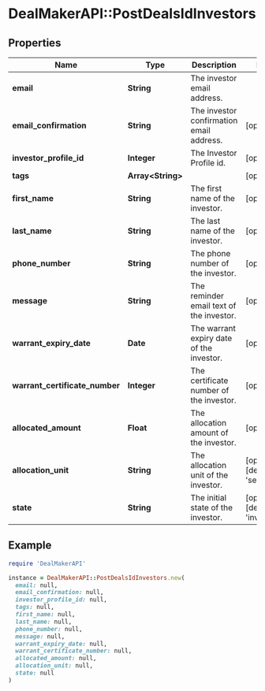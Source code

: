 # DealMakerAPI::PostDealsIdInvestors

## Properties

| Name | Type | Description | Notes |
| ---- | ---- | ----------- | ----- |
| **email** | **String** | The investor email address. |  |
| **email_confirmation** | **String** | The investor confirmation email address. | [optional] |
| **investor_profile_id** | **Integer** | The Investor Profile id. | [optional] |
| **tags** | **Array&lt;String&gt;** |  | [optional] |
| **first_name** | **String** | The first name of the investor. | [optional] |
| **last_name** | **String** | The last name of the investor. | [optional] |
| **phone_number** | **String** | The phone number of the investor. | [optional] |
| **message** | **String** | The reminder email text of the investor. | [optional] |
| **warrant_expiry_date** | **Date** | The warrant expiry date of the investor. | [optional] |
| **warrant_certificate_number** | **Integer** | The certificate number of the investor. | [optional] |
| **allocated_amount** | **Float** | The allocation amount of the investor. | [optional] |
| **allocation_unit** | **String** | The allocation unit of the investor. | [optional][default to &#39;securities&#39;] |
| **state** | **String** | The initial state of the investor. | [optional][default to &#39;invited&#39;] |

## Example

```ruby
require 'DealMakerAPI'

instance = DealMakerAPI::PostDealsIdInvestors.new(
  email: null,
  email_confirmation: null,
  investor_profile_id: null,
  tags: null,
  first_name: null,
  last_name: null,
  phone_number: null,
  message: null,
  warrant_expiry_date: null,
  warrant_certificate_number: null,
  allocated_amount: null,
  allocation_unit: null,
  state: null
)
```

